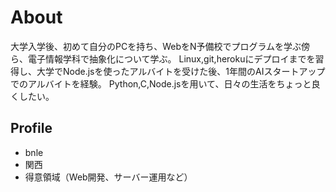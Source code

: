 # About
大学入学後、初めて自分のPCを持ち、WebをN予備校でプログラムを学ぶ傍ら、電子情報学科で抽象化について学ぶ。
Linux,git,herokuにデプロイまでを習得し、大学でNode.jsを使ったアルバイトを受けた後、1年間のAIスタートアップでのアルバイトを経験。
Python,C,Node.jsを用いて、日々の生活をちょっと良くしたい。

## Profile
- bnle
- 関西
- 得意領域（Web開発、サーバー運用など）
